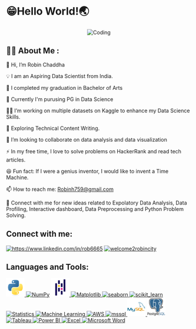 <h1 align="left">😁Hello World!🌏</h1>
<div align="center" dir="auto">
<img align="Center" alt="Coding" width="450" height="300" src="https://media.giphy.com/media/dWesBcTLavkZuG35MI/giphy.gif">
</div>
<h2 align="left">👨‍💻 About Me :</h2>

👋 Hi, I’m Robin Chaddha

💡 I am an Aspiring Data Scientist from India.

📖 I completed my graduation in Bachelor of Arts

🏫 Currently I'm purusing PG in Data Science

👷‍♀️ I’m working on multiple datasets on Kaggle to enhance my Data Science Skills.

🌱 Exploring Technical Content Writing.

💞️ I’m looking to collaborate on data analysis and data visualization

⚡ In my free time, I love to solve problems on HackerRank and read tech articles.

😆 Fun fact: If I were a genius inventor, I would like to invent a Time Machine.

📫 How to reach me: Robinh759@gmail.com

🤝 Connect with me for new ideas related to Expolatory Data Analysis, Data Profiling, Interactive dashboard, Data Preprocessing and Python Problem Solving.

<h2 align="left">Connect with me:</h2>
<p align="left">
<a href="https://linkedin.com/in/https://www.linkedin.com/in/rob6665" target="blank"><img align="center" src="https://raw.githubusercontent.com/rahuldkjain/github-profile-readme-generator/master/src/images/icons/Social/linked-in-alt.svg" alt="https://www.linkedin.com/in/rob6665" height="30" width="40" /></a>
<a href="https://instagram.com/welcome2robincity" target="blank"><img align="center" src="https://raw.githubusercontent.com/rahuldkjain/github-profile-readme-generator/master/src/images/icons/Social/instagram.svg" alt="welcome2robincity" height="30" width="40" /></a>
</p>

<h2 align="left">Languages and Tools:</h2>
<p align="left"> 
<a href="https://www.python.org" target="_blank" rel="noreferrer"> <img src="https://raw.githubusercontent.com/devicons/devicon/master/icons/python/python-original.svg" alt="python" width="50" height="50"/> </a> <a href="https://numpy.org/"> <img src="https://camo.githubusercontent.com/c844e844fe08aedc80a137a59df24f6d9eae36946e4d2788e9923b296718c96b/68747470733a2f2f6e756d70792e6f72672f696d616765732f6c6f676f2e737667" title="NumPy" alt="NumPy" width="50" height="50" data-canonical-src="https://numpy.org/images/logo.svg" style="max-width: 100%;"></a> <a href="https://pandas.pydata.org/" target="_blank" rel="noreferrer"> <img src="https://raw.githubusercontent.com/devicons/devicon/2ae2a900d2f041da66e950e4d48052658d850630/icons/pandas/pandas-original.svg" alt="pandas" width="50" height="50"/> </a> <a href="https://matplotlib.org/"> <img src="https://camo.githubusercontent.com/94b3eeefe54011841a85f8cbb7f1181489157d42ae5bff85bcbea1eac3b0050b/68747470733a2f2f6d6174706c6f746c69622e6f72672f737461626c652f5f696d616765732f737068785f676c725f6c6f676f73325f3030312e706e67" title="Matplotlib" alt="Matplotlib" width="50" height="50" data-canonical-src="https://matplotlib.org/stable/_images/sphx_glr_logos2_001.png" style="max-width: 100%;"> </a> <a href="https://seaborn.pydata.org/" target="_blank" rel="noreferrer"> <img src="https://seaborn.pydata.org/_images/logo-mark-lightbg.svg" alt="seaborn" width="50" height="50"/> </a><a href="https://scikit-learn.org/" target="_blank" rel="noreferrer"> <img src="https://upload.wikimedia.org/wikipedia/commons/0/05/Scikit_learn_logo_small.svg" alt="scikit_learn" width="50" height="50"/> </a> <a href="https://www.w3schools.com/statistics/" target="_blank" rel="noreferrer"> <img src="https://cdn.dribbble.com/userupload/4469444/file/original-1d24c5438aca7cc5754e1104ed6a0d99.png?resize=400x0" alt="Statistics" width="60" height="60"/> </a> <a href="https://www.geeksforgeeks.org/machine-learning/" target="_blank" rel="noreferrer"> <img src="https://d2gg9evh47fn9z.cloudfront.net/800px_COLOURBOX30316330.jpg" alt="Machine Learning" width="60" height="60"/> </a> <a href="https://aws.amazon.com/" target="_blank" rel="noreferrer"> <img src="https://camo.githubusercontent.com/d8e86b061293243fb61479cf32569072a765ecd9da7d82cb6ac708b752e2c62f/68747470733a2f2f352e696d696d672e636f6d2f64617461352f53454c4c45522f44656661756c742f323032312f382f4e502f594e2f444e2f333737353937392f6177732d6c6f676f2d353030783530302e706e67" alt="AWS" width="60" height="60"/> </a> <a href="https://www.microsoft.com/en-us/sql-server" target="_blank" rel="noreferrer"> <img src="https://global-uploads.webflow.com/5f8b0a1abe69652278dad51c/60ad31855d774e813c23d35b_microsoft%20sql%20server%20logo.png" alt="mssql" width="50" height="50"/> </a> <a href="https://www.mysql.com/" target="_blank" rel="noreferrer"> <img src="https://raw.githubusercontent.com/devicons/devicon/master/icons/mysql/mysql-original-wordmark.svg" alt="mysql" width="50" height="50"/> </a> <a href="https://www.postgresql.org" target="_blank" rel="noreferrer"> <img src="https://raw.githubusercontent.com/devicons/devicon/master/icons/postgresql/postgresql-original-wordmark.svg" alt="postgresql" width="50" height="50"/> </a> <a href="https://www.tableau.com/" target="_blank" rel="noreferrer"> <img src="https://www.exatosoftware.com/uploads/tablea_logo_1662021296.webp" alt="Tableau" width="60" height="60"/> </a> <a href="https://powerbi.microsoft.com/en-us/desktop/" target="_blank" rel="noreferrer"> <img src="https://upload.wikimedia.org/wikipedia/commons/c/cf/New_Power_BI_Logo.svg" alt="Power BI" width="50" height="50"/> </a> <a href="https://support.microsoft.com/en-au/office/excel-video-training-9bc05390-e94c-46af-a5b3-d7c22f6990bb" target="_blank" rel="noreferrer"> <img src="https://1000logos.net/wp-content/uploads/2020/08/Microsoft-Excel-Logo.png" alt="Excel" width="70" height="50"/> </a> <a href="https://www.microsoft.com/en-us/microsoft-365/word"><img src="https://logos-world.net/wp-content/uploads/2020/03/Microsoft-Word-Logo.png" title="Microsoft Word" alt="Microsoft Word" width="70" height="50" data-canonical-src="https://logos-world.net/wp-content/uploads/2020/03/Microsoft-Word-Logo.png" style="max-width: 100%;"> </a> </p>
